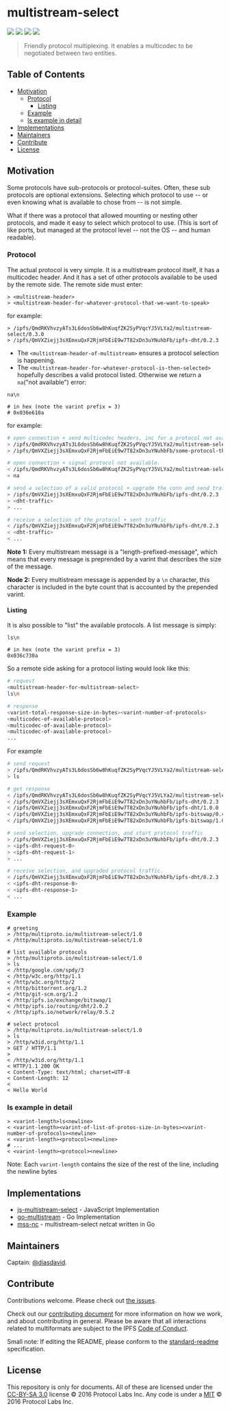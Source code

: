 # multistream-select

[![](https://img.shields.io/badge/made%20by-Protocol%20Labs-blue.svg?style=flat-square)](https://protocol.ai)
[![](https://img.shields.io/badge/project-multiformats-blue.svg?style=flat-square)](https://github.com/multiformats/multiformats)
[![](https://img.shields.io/badge/freenode-%23ipfs-blue.svg?style=flat-square)](https://webchat.freenode.net/?channels=%23ipfs)
[![](https://img.shields.io/badge/readme%20style-standard-brightgreen.svg?style=flat-square)](https://github.com/RichardLitt/standard-readme)

> Friendly protocol multiplexing. It enables a multicodec to be negotiated between two entities.

## Table of Contents

- [Motivation](#motivation)
  - [Protocol](#protocol)
    - [Listing](#listing)
  - [Example](#example)
  - [ls example in detail](#ls-example-in-detail)
- [Implementations](#implementations)
- [Maintainers](#maintainers)
- [Contribute](#contribute)
- [License](#license)

## Motivation

Some protocols have sub-protocols or protocol-suites. Often, these sub protocols are optional extensions. Selecting which protocol to use -- or even knowing what is available to chose from -- is not simple.

What if there was a protocol that allowed mounting or nesting other protocols, and made it easy to select which protocol to use. (This is sort of like ports, but managed at the protocol level -- not the OS -- and human readable).

### Protocol

The actual protocol is very simple. It is a multistream protocol itself, it has a multicodec header. And it has a set of other protocols available to be used by the remote side. The remote side must enter:

```
> <multistream-header>
> <multistream-header-for-whatever-protocol-that-we-want-to-speak>
```

for example:

```
> /ipfs/QmdRKVhvzyATs3L6dosSb6w8hKuqfZK2SyPVqcYJ5VLYa2/multistream-select/0.3.0
> /ipfs/QmVXZiejj3sXEmxuQxF2RjmFbEiE9w7T82xDn3uYNuhbFb/ipfs-dht/0.2.3
```

- The `<multistream-header-of-multistream>` ensures a protocol selection is happening.
- The `<multistream-header-for-whatever-protocol-is-then-selected>` hopefully describes a valid protocol listed. Otherwise we return a `na`("not available") error:

```
na\n

# in hex (note the varint prefix = 3)
# 0x036e610a
```

for example:

```sh
# open connection + send multicodec headers, inc for a protocol not available
> /ipfs/QmdRKVhvzyATs3L6dosSb6w8hKuqfZK2SyPVqcYJ5VLYa2/multistream-select/0.3.0
> /ipfs/QmVXZiejj3sXEmxuQxF2RjmFbEiE9w7T82xDn3uYNuhbFb/some-protocol-that-is-not-available

# open connection + signal protocol not available.
< /ipfs/QmdRKVhvzyATs3L6dosSb6w8hKuqfZK2SyPVqcYJ5VLYa2/multistream-select/0.3.0
< na

# send a selection of a valid protocol + upgrade the conn and send traffic
> /ipfs/QmVXZiejj3sXEmxuQxF2RjmFbEiE9w7T82xDn3uYNuhbFb/ipfs-dht/0.2.3
> <dht-traffic>
> ...

# receive a selection of the protocol + sent traffic
< /ipfs/QmVXZiejj3sXEmxuQxF2RjmFbEiE9w7T82xDn3uYNuhbFb/ipfs-dht/0.2.3
< <dht-traffic>
< ...
```

**Note 1:** Every multistream message is a "length-prefixed-message", which means that every message is preprended by a varint that describes the size of the message.

**Node 2:** Every multistream message is appended by a `\n` character, this character is included in the byte count that is accounted by the prepended varint.

#### Listing

It is also possible to "list" the available protocols. A list message is simply:

```
ls\n

# in hex (note the varint prefix = 3)
0x036c730a
```

So a remote side asking for a protocol listing would look like this:

```sh
# request
<multistream-header-for-multistream-select>
ls\n

# response
<varint-total-response-size-in-bytes><varint-number-of-protocols>
<multicodec-of-available-protocol>
<multicodec-of-available-protocol>
<multicodec-of-available-protocol>
...
```

For example

```sh
# send request
> /ipfs/QmdRKVhvzyATs3L6dosSb6w8hKuqfZK2SyPVqcYJ5VLYa2/multistream-select/0.3.0
> ls

# get response
< /ipfs/QmdRKVhvzyATs3L6dosSb6w8hKuqfZK2SyPVqcYJ5VLYa2/multistream-select/0.3.0
< /ipfs/QmVXZiejj3sXEmxuQxF2RjmFbEiE9w7T82xDn3uYNuhbFb/ipfs-dht/0.2.3
< /ipfs/QmVXZiejj3sXEmxuQxF2RjmFbEiE9w7T82xDn3uYNuhbFb/ipfs-dht/1.0.0
< /ipfs/QmVXZiejj3sXEmxuQxF2RjmFbEiE9w7T82xDn3uYNuhbFb/ipfs-bitswap/0.4.3
< /ipfs/QmVXZiejj3sXEmxuQxF2RjmFbEiE9w7T82xDn3uYNuhbFb/ipfs-bitswap/1.0.0

# send selection, upgrade connection, and start protocol traffic
> /ipfs/QmVXZiejj3sXEmxuQxF2RjmFbEiE9w7T82xDn3uYNuhbFb/ipfs-dht/0.2.3
> <ipfs-dht-request-0>
> <ipfs-dht-request-1>
> ...

# receive selection, and upgraded protocol traffic.
< /ipfs/QmVXZiejj3sXEmxuQxF2RjmFbEiE9w7T82xDn3uYNuhbFb/ipfs-dht/0.2.3
< <ipfs-dht-response-0>
< <ipfs-dht-response-1>
< ...
```

### Example

```
# greeting
> /http/multiproto.io/multistream-select/1.0
< /http/multiproto.io/multistream-select/1.0

# list available protocols
> /http/multiproto.io/multistream-select/1.0
> ls
< /http/google.com/spdy/3
< /http/w3c.org/http/1.1
< /http/w3c.org/http/2
< /http/bittorrent.org/1.2
< /http/git-scm.org/1.2
< /http/ipfs.io/exchange/bitswap/1
< /http/ipfs.io/routing/dht/2.0.2
< /http/ipfs.io/network/relay/0.5.2

# select protocol
> /http/multiproto.io/multistream-select/1.0
> ls
> /http/w3id.org/http/1.1
> GET / HTTP/1.1
>
< /http/w3id.org/http/1.1
< HTTP/1.1 200 OK
< Content-Type: text/html; charset=UTF-8
< Content-Length: 12
<
< Hello World
```

### ls example in detail

```
> <varint-length>ls<newline>
< <varint-length><varint-of-list-of-protos-size-in-bytes><varint-number-of-protocols><newline>
< <varint-length><protocol><newline>
# ...
< <varint-length><protocol><newline>
```

Note: Each `varint-length` contains the size of the rest of the line, including the newline bytes

## Implementations

- [js-multistream-select](https://github.com/multiformats/js-multistream-select) - JavaScript Implementation
- [go-multistream](https://github.com/multiformats/go-multistream) - Go Implementation
- [mss-nc](https://github.com/whyrusleeping/mss-nc) - multistream-select netcat written in Go

## Maintainers

Captain: [@diasdavid](https://github.com/diasdavid).

## Contribute

Contributions welcome. Please check out [the issues](https://github.com/multiformats/multistream-select/issues).

Check out our [contributing document](https://github.com/multiformats/multiformats/blob/master/contributing.md) for more information on how we work, and about contributing in general. Please be aware that all interactions related to multiformats are subject to the IPFS [Code of Conduct](https://github.com/ipfs/community/blob/master/code-of-conduct.md).

Small note: If editing the README, please conform to the [standard-readme](https://github.com/RichardLitt/standard-readme) specification.

## License

This repository is only for documents. All of these are licensed under the [CC-BY-SA 3.0](https://ipfs.io/ipfs/QmVreNvKsQmQZ83T86cWSjPu2vR3yZHGPm5jnxFuunEB9u) license © 2016 Protocol Labs Inc. Any code is under a [MIT](LICENSE) © 2016 Protocol Labs Inc.
